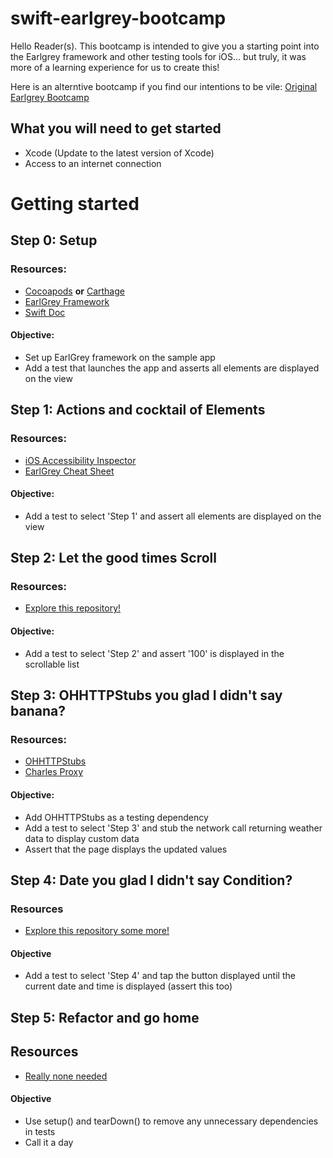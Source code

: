 # swift-earlgrey-bootcamp

Hello Reader(s). This bootcamp is intended to give you a starting point into the Earlgrey framework and other testing tools for iOS... but truly, it was more of a learning experience for us to create this! 

Here is an alterntive bootcamp if you find our intentions to be vile: [Original Earlgrey Bootcamp](https://github.com/pivotal-gordon-krull/earlgrey-bootcamp)

## What you will need to get started
- Xcode (Update to the latest version of Xcode)
- Access to an internet connection

# Getting started

## Step 0: Setup

### Resources:
- [Cocoapods](https://cocoapods.org/) **or** [Carthage](https://github.com/Carthage/Carthage)
- [EarlGrey Framework](https://github.com/google/EarlGrey)
- [Swift Doc](https://developer.apple.com/library/content/documentation/Swift/Conceptual/Swift_Programming_Language/TheBasics.html#//apple_ref/doc/uid/TP40014097-CH5-ID309)

#### Objective:
- Set up EarlGrey framework on the sample app
- Add a test that launches the app and asserts all elements are displayed on the view

## Step 1: Actions and cocktail of Elements

### Resources:
- [iOS Accessibility Inspector](https://developer.apple.com/library/content/documentation/Accessibility/Conceptual/AccessibilityMacOSX/OSXAXTestingApps.html) 
- [EarlGrey Cheat Sheet](https://github.com/google/EarlGrey/blob/master/docs/cheatsheet/cheatsheet.png)

#### Objective:
- Add a test to select 'Step 1' and assert all elements are displayed on the view 

## Step 2: Let the good times Scroll

### Resources:
- [Explore this repository!](https://github.com/google/EarlGrey)

#### Objective:
- Add a test to select 'Step 2' and assert '100' is displayed in the scrollable list

## Step 3: OHHTTPStubs you glad I didn't say banana?

### Resources:
- [OHHTTPStubs](https://github.com/AliSoftware/OHHTTPStubs)
- [Charles Proxy](https://www.charlesproxy.com/documentation/)

#### Objective:
- Add OHHTTPStubs as a testing dependency
- Add a test to select 'Step 3' and stub the network call returning weather data to display custom data
- Assert that the page displays the updated values

## Step 4: Date you glad I didn't say Condition?

### Resources
- [Explore this repository some more!](https://github.com/google/EarlGrey)

#### Objective
- Add a test to select 'Step 4' and tap the button displayed until the current date and time is displayed (assert this too)

## Step 5: Refactor and go home

## Resources
- [Really none needed]()

#### Objective
- Use setup() and tearDown() to remove any unnecessary dependencies in tests
- Call it a day 
